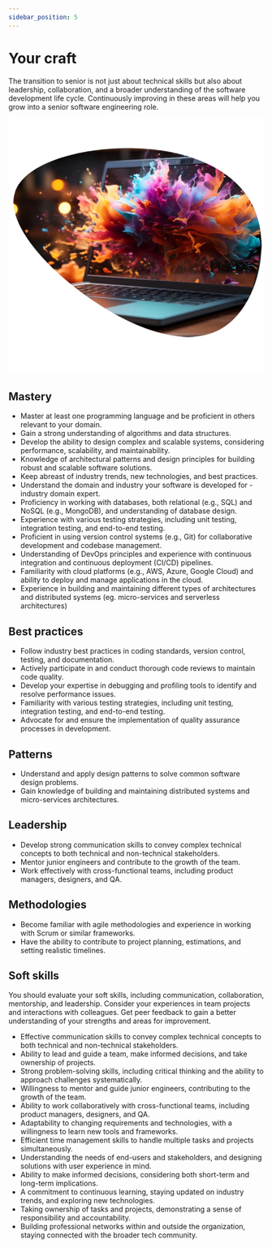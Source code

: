 ```yaml
---
sidebar_position: 5
---
```


# Your craft

The transition to senior is not just about technical skills but also about leadership, collaboration, and a broader understanding of the software development life cycle. Continuously improving in these areas will help you grow into a senior software engineering role.

![Splashy laptop](img/splashy-laptop.webp)

## Mastery

- Master at least one programming language and be proficient in others relevant to your domain.
- Gain a strong understanding of algorithms and data structures.
- Develop the ability to design complex and scalable systems, considering performance, scalability, and maintainability.
- Knowledge of architectural patterns and design principles for building robust and scalable software solutions.
- Keep abreast of industry trends, new technologies, and best practices.
- Understand the domain and industry your software is developed for - industry domain expert.
- Proficiency in working with databases, both relational (e.g., SQL) and NoSQL (e.g., MongoDB), and understanding of database design.
- Experience with various testing strategies, including unit testing, integration testing, and end-to-end testing.
- Proficient in using version control systems (e.g., Git) for collaborative development and codebase management.
- Understanding of DevOps principles and experience with continuous integration and continuous deployment (CI/CD) pipelines.
- Familiarity with cloud platforms (e.g., AWS, Azure, Google Cloud) and ability to deploy and manage applications in the cloud.
- Experience in building and maintaining different types of architectures and distributed systems (eg. micro-services and serverless architectures)

## Best practices

- Follow industry best practices in coding standards, version control, testing, and documentation.
- Actively participate in and conduct thorough code reviews to maintain code quality.
- Develop your expertise in debugging and profiling tools to identify and resolve performance issues.
- Familiarity with various testing strategies, including unit testing, integration testing, and end-to-end testing.
- Advocate for and ensure the implementation of quality assurance processes in development.

## Patterns

- Understand and apply design patterns to solve common software design problems.
- Gain knowledge of building and maintaining distributed systems and micro-services architectures.

## Leadership

- Develop strong communication skills to convey complex technical concepts to both technical and non-technical stakeholders.
- Mentor junior engineers and contribute to the growth of the team.
- Work effectively with cross-functional teams, including product managers, designers, and QA.

## Methodologies

- Become familiar with agile methodologies and experience in working with Scrum or similar frameworks.
- Have the ability to contribute to project planning, estimations, and setting realistic timelines.

## Soft skills

You should evaluate your soft skills, including communication, collaboration, mentorship, and leadership. Consider your experiences in team projects and interactions with colleagues. Get peer feedback to gain a better understanding of your strengths and areas for improvement.

- Effective communication skills to convey complex technical concepts to both technical and non-technical stakeholders.
- Ability to lead and guide a team, make informed decisions, and take ownership of projects.
- Strong problem-solving skills, including critical thinking and the ability to approach challenges systematically.
- Willingness to mentor and guide junior engineers, contributing to the growth of the team.
- Ability to work collaboratively with cross-functional teams, including product managers, designers, and QA.
- Adaptability to changing requirements and technologies, with a willingness to learn new tools and frameworks.
- Efficient time management skills to handle multiple tasks and projects simultaneously.
- Understanding the needs of end-users and stakeholders, and designing solutions with user experience in mind.
- Ability to make informed decisions, considering both short-term and long-term implications.
- A commitment to continuous learning, staying updated on industry trends, and exploring new technologies.
- Taking ownership of tasks and projects, demonstrating a sense of responsibility and accountability.
- Building professional networks within and outside the organization, staying connected with the broader tech community.
